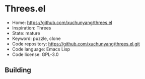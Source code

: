 # Threes.el

- Home: https://github.com/xuchunyang/threes.el
- Inspiration: Threes
- State: mature
- Keyword: puzzle, clone
- Code repository: https://github.com/xuchunyang/threes.el.git
- Code language: Emacs Lisp
- Code license: GPL-3.0

## Building
